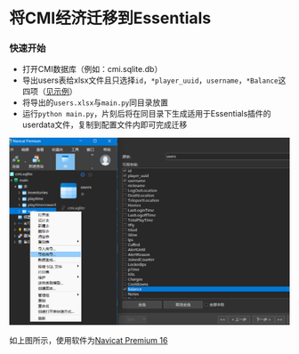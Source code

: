 # 将CMI经济迁移到Essentials

### 快速开始

- 打开CMI数据库（例如：cmi.sqlite.db）
- 导出users表给xlsx文件且只选择`id`，`*player_uuid`，`username`，`*Balance`这四项（[见示例](users.xlsx)）
- 将导出的`users.xlsx`与`main.py`同目录放置
- 运行`python main.py`，片刻后将在同目录下生成适用于Essentials插件的userdata文件，复制到配置文件内即可完成迁移

![示例](public/img/img1.png)

如上图所示，使用软件为[Navicat Premium 16](https://www.navicat.com/en/download/navicat-premium)